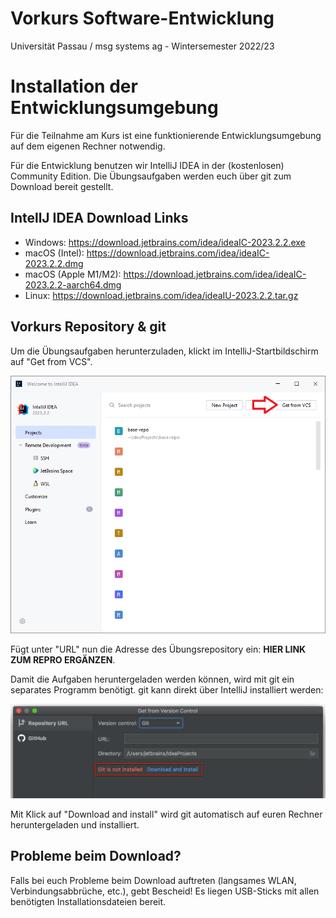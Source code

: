 # Vorkurs Software-Entwicklung
Universität Passau / msg systems ag - Wintersemester 2022/23

# Installation der Entwicklungsumgebung

Für die Teilnahme am Kurs ist eine funktionierende Entwicklungsumgebung auf dem eigenen Rechner notwendig.

Für die Entwicklung benutzen wir IntelliJ IDEA in der (kostenlosen) Community Edition. Die Übungsaufgaben werden euch über git zum Download bereit gestellt.

## IntellJ IDEA Download Links
* Windows: https://download.jetbrains.com/idea/ideaIC-2023.2.2.exe
* macOS (Intel): https://download.jetbrains.com/idea/ideaIC-2023.2.2.dmg
* macOS (Apple M1/M2): https://download.jetbrains.com/idea/ideaIC-2023.2.2-aarch64.dmg
* Linux: https://download.jetbrains.com/idea/ideaIU-2023.2.2.tar.gz

## Vorkurs Repository & git
Um die Übungsaufgaben herunterzuladen, klickt im IntelliJ-Startbildschirm auf "Get from VCS".

![image info](./introduction/image/startscreen.png)

Fügt unter "URL" nun die Adresse des Übungsrepository ein: **HIER LINK ZUM REPRO ERGÄNZEN**.

Damit die Aufgaben heruntergeladen werden können, wird mit git ein separates Programm benötigt. git kann direkt über IntelliJ installiert werden:

![image info](./introduction/image/git.png)

Mit Klick auf "Download and install" wird git automatisch auf euren Rechner heruntergeladen und installiert.

## Probleme beim Download?
Falls bei euch Probleme beim Download auftreten (langsames WLAN, Verbindungsabbrüche, etc.), gebt Bescheid! Es liegen USB-Sticks mit allen benötigten Installationsdateien bereit. 